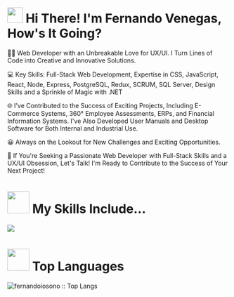 <h1>
  <img src="https://media.giphy.com/media/hvRJCLFzcasrR4ia7z/giphy.gif" width="35">
  <b> Hi There! I'm Fernando Venegas, How's It Going? </b>  
</h1>

👨‍🚀 Web Developer with an Unbreakable Love for UX/UI. I Turn Lines of Code into Creative and Innovative Solutions.

💻 Key Skills: Full-Stack Web Development, Expertise in CSS, JavaScript, React, Node, Express, PostgreSQL, Redux, SCRUM, SQL Server, Design Skills and a Sprinkle of Magic with .NET

🌐 I've Contributed to the Success of Exciting Projects, Including E-Commerce Systems, 360° Employee Assessments, ERPs, and Financial Information Systems. I've Also Developed User Manuals and Desktop Software for Both Internal and Industrial Use.

😀 Always on the Lookout for New Challenges and Exciting Opportunities.

🚀 If You're Seeking a Passionate Web Developer with Full-Stack Skills and a UX/UI Obsession, Let's Talk! I'm Ready to Contribute to the Success of Your Next Project!

<h1>
  <img src="https://media4.giphy.com/media/zSp9sfDhBt5SExPlHa/giphy.gif" width="50">
  <b> My Skills Include... </b>  
</h1>

<p align="left">
  <a href="https://skillicons.dev">
    <img src="https://skillicons.dev/icons?i=androidstudio,c,cs,cpp,java,php,dart,flutter,py,dotnet,css,html,js,nodejs,mysql,sqlite,firebase,gtk,git,github,docker,materialui,postman,eclipse,vscode,bash,linux,ai,ps&perline=12" />
  </a>
</p>

<h1>
  <img src="https://media2.giphy.com/media/min28ijNNEE0ZqcOno/giphy.gif" width="50">
  <b> Top Languages </b>  
</h1>

<p>
  <img src="https://github-readme-stats.vercel.app/api/top-langs/?username=fernandoiosono&langs_count=10&theme=tokyonight&layout=compact" alt="fernandoiosono :: Top Langs" />
</p>
